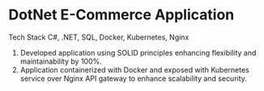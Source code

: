 # DotNet E-Commerce Application

Tech Stack C#, .NET, SQL, Docker, Kubernetes, Nginx

1. Developed application using SOLID principles enhancing flexibility and
maintainability by 100%.
2. Application containerized with Docker and exposed with Kubernetes service
over Nginx API gateway to enhance scalability and security.


